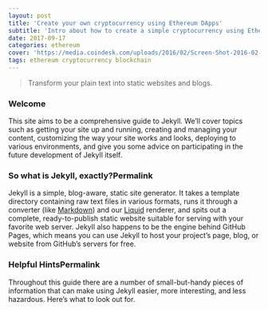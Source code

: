 ```yaml
---
layout: post
title: 'Create your own cryptocurrency using Ethereum DApps'
subtitle: 'Intro about how to create a simple cryptocurrency using Ethereum DApps'
date: 2017-09-17
categories: ethereum
cover: 'https://media.coindesk.com/uploads/2016/02/Screen-Shot-2016-02-24-at-10.42.13-AM-e1456328600212.png'
tags: ethereum cryptocurrency blockchain
---
```



> Transform your plain text into static websites and blogs.

### Welcome

This site aims to be a comprehensive guide to Jekyll. We’ll cover topics such as getting your site up and running, creating and managing your content, customizing the way your site works and looks, deploying to various environments, and give you some advice on participating in the future development of Jekyll itself.

### So what is Jekyll, exactly?Permalink

Jekyll is a simple, blog-aware, static site generator. It takes a template directory containing raw text files in various formats, runs it through a converter (like [Markdown](https://daringfireball.net/projects/markdown/)) and our [Liquid](https://github.com/Shopify/liquid/wiki) renderer, and spits out a complete, ready-to-publish static website suitable for serving with your favorite web server. Jekyll also happens to be the engine behind GitHub Pages, which means you can use Jekyll to host your project’s page, blog, or website from GitHub’s servers for free.

### Helpful HintsPermalink

Throughout this guide there are a number of small-but-handy pieces of information that can make using Jekyll easier, more interesting, and less hazardous. Here’s what to look out for.
